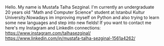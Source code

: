Hello. My name is Mustafa Talha Sezginal. I'm currently an undergraduate 20 years old  "Math and Computer Science" student at Istanbul Kultur University.Nowadays im improving myself on Python and also trying to learn some new languages and step into new fields! If you want to contact me here's my Instagram and LinkedIn connections:                                     
https://www.instagram.com/talhasezginal/ 
https://www.linkedin.com/in/mustafa-talha-sezginal-1561a4262/

<!--
**takihei/takihei** is a ✨ _special_ ✨ repository because its `README.md` (this file) appears on your GitHub profile.

Here are some ideas to get you started:

- 🔭 I’m currently working on ...
- 🌱 I’m currently learning ...
- 👯 I’m looking to collaborate on ...
- 🤔 I’m looking for help with ...
- 💬 Ask me about ...
- 📫 How to reach me: ...
- 😄 Pronouns: ...
- ⚡ Fun fact: ...
-->
